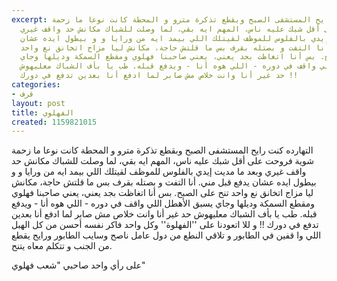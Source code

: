 ```yaml
---
excerpt: التهارده كنت رايح المستشفى الصبح وبقطع تذكرة مترو و المحطة كانت نوعا ما زحمة
  شوية فروحت على أقل شبك عليه ناس، المهم ايه بقي، لما وصلت للشباك مكانش حد واقف غيري
  وبعد ما مديت إيدي بالفلوس للموظف لقيتلك اللي بيمد ايه من ورايا و و بيطول ايده عشان
  يدفع قبل مني. أنا التفت و بصتله بقرف بس ما قلتش حاجة، مكانش ليا مزاج اتخانق نع واحد
  تنح على الصبح. بس أنا اتغاظت بجد يعني، يعني صاحبنا فهلوي ومقطع السمكة وديلها وجاي
  يسبق اﻷهطل اللي واقف في دوره - اللي هوه أنا - ويدفع قبله. طب يا بأف الشباك معليهوش
  حد غير أنا وانت خلاص مش صابر لما ادفع أنا بعدين تدفع في دورك !!
categories:
- قرف
layout: post
title: الفهلوي
created: 1159821015
---
```

التهارده كنت رايح المستشفى الصبح وبقطع تذكرة مترو و المحطة كانت نوعا ما زحمة شوية فروحت على أقل شبك عليه ناس، المهم ايه بقي، لما وصلت للشباك مكانش حد واقف غيري وبعد ما مديت إيدي بالفلوس للموظف لقيتلك اللي بيمد ايه من ورايا و و بيطول ايده عشان يدفع قبل مني. أنا التفت و بصتله بقرف بس ما قلتش حاجة، مكانش ليا مزاج اتخانق نع واحد تنح على الصبح. بس أنا اتغاظت بجد يعني، يعني صاحبنا فهلوي ومقطع السمكة وديلها وجاي يسبق اﻷهطل اللي واقف في دوره - اللي هوه أنا - ويدفع قبله. طب يا بأف الشباك معليهوش حد غير أنا وانت خلاص مش صابر لما ادفع أنا بعدين تدفع في دورك !! و للا اتعودنا على ''الفهلوة'' وكل واحد فاكر نفسه أحسن من كل الهبل اللي وا قفين في الطابور و تلاقي النطع من دول عامل ناصح وسايب الطابور ورايح يقطع من الجنب و تتكلم معاه يتنح.

على رأي واحد صاحبي "شعب فهلوي"
